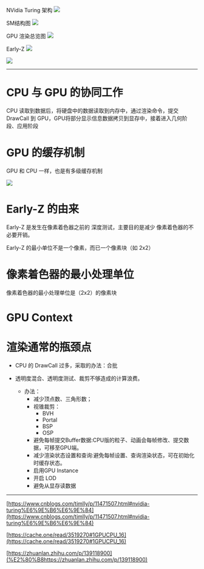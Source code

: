 NVidia Turing 架构
![](../pic.res/2022-03-14-19-33-47.png)

SM结构图
![](../pic.res/2022-03-14-19-35-11.png)

GPU 渲染总览图
![](../pic.res/2022-03-14-19-31-15.png)

Early-Z
![](../pic.res/2022-03-14-19-47-46.png)

![](../pic.res/2022-03-14-20-32-44.png)

---

# CPU 与 GPU 的协同工作

CPU 读取到数据后，将硬盘中的数据读取到内存中，通过渲染命令，提交DrawCall 到 GPU，GPU将部分显示信息数据拷贝到显存中，接着进入几何阶段、应用阶段

# GPU 的缓存机制

GPU 和 CPU 一样，也是有多级缓存机制

![](../myMd/pic.res/20220501164044.png)

# Early-Z 的由来

Early-Z 是发生在像素着色器之前的 深度测试，主要目的是减少 像素着色器的不必要开销。

Early-Z 的最小单位不是一个像素，而已一个像素块（如 2x2）

# 像素着色器的最小处理单位

像素着色器的最小处理单位是（2x2）的像素块

# GPU Context

# 渲染通常的瓶颈点

- CPU 的 DrawCall 过多，采取的办法：合批
- 透明度混合、透明度测试、裁剪不够造成的计算浪费。

  - 办法：
    - 减少顶点数、三角形数；
    - 视锥裁剪：
      - BVH
      - Portal
      - BSP
      - OSP
    - 避免每帧提交Buffer数据:CPU版的粒子、动画会每帧修改、提交数据，可移至GPU端。
    - 减少渲染状态设置和查询:避免每帧设置、查询渲染状态，可在初始化时缓存状态。
    - 启用GPU Instance
    - 开启 LOD
    - 避免从显存读数据

---

[https://www.cnblogs.com/timlly/p/11471507.html#nvidia-turing%E6%9E%B6%E6%9E%84](https://www.cnblogs.com/timlly/p/11471507.html#nvidia-turing%E6%9E%B6%E6%9E%84)

[https://cache.one/read/3519270#1GPUCPU_16](https://cache.one/read/3519270#1GPUCPU_16)

[https://zhuanlan.zhihu.com/p/139118900](%E2%80%B8https://zhuanlan.zhihu.com/p/139118900)
